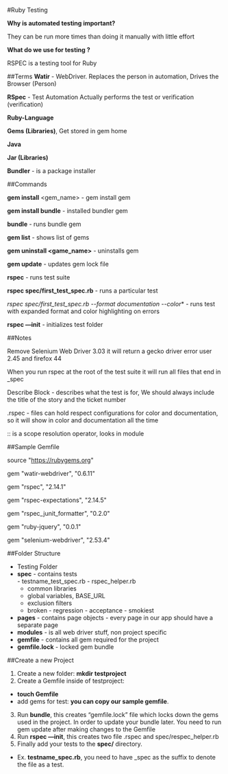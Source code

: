 #Ruby Testing

**Why is automated testing important?**

They can be run more times than doing it manually with little effort

**What do we use for testing ?** 

RSPEC is a testing tool for Ruby

##Terms
**Watir** - WebDriver. Replaces the person in automation, Drives the Browser (Person)

**RSpec** - Test Automation Actually performs the test or verification (verification)

**Ruby-Language**
	
   **Gems (Libraries)**, Get stored in gem home 

**Java**

   **Jar (Libraries)**

**Bundler** - is a package installer 

##Commands

**gem install** <gem_name> - gem install gem

**gem install bundle** - installed bundler gem

**bundle** - runs bundle gem

**gem list** - shows list of gems

**gem uninstall <game_name>** - uninstalls gem

**gem update** - updates gem lock file

**rspec** - runs test suite

**rspec spec/first_test_spec.rb** - runs a particular test 

**rspec spec/first_test_spec.rb* --format documentation --color** - runs test with expanded format and color highlighting on errors

**rspec —init** - initializes test folder

##Notes

Remove Selenium Web Driver 3.03 it will return a gecko driver error user 2.45 and firefox 44

When you run rspec at the root of the test suite it will run all files that end in _spec

Describe Block - describes what the test is for, We should always include the title of the story and the ticket number 

.rspec - files can hold respect configurations for color and documentation, so it will show in color and documentation all the time 

:: is a scope resolution operator, looks in module

##Sample Gemfile

source "https://rubygems.org"

gem "watir-webdriver", "0.6.11"

gem "rspec", "2.14.1"

gem "rspec-expectations", "2.14.5"

gem "rspec_junit_formatter", "0.2.0"

gem "ruby-jquery", "0.0.1"

gem "selenium-webdriver",  "2.53.4"

##Folder Structure
-  Testing Folder
  -  **spec** 
    -  contains tests	
    -  testname_test_spec.rb
    -  rspec_helper.rb
      -  common libraries
      -  global variables, BASE_URL
      -  exclusion filters 
        -  broken
	-  regression
	-  acceptance
	-  smokiest
  -  **pages**
    -  contains page objects
    -  every page in our app should have a separate page 
  -  **modules**
    -  is all web driver stuff, non project specific
  -  **gemfile**
    -  contains all gem required for the project
  -  **gemfile.lock**
    -  locked gem bundle

##Create a new Project
1. Create a new folder: **mkdir testproject**
2. Create a Gemfile inside of testproject: 
  * **touch Gemfile**
  * add gems for test: **you can copy our sample gemfile**. 
3. Run **bundle**, this creates “gemfile.lock” file which locks down the gems used in the project. In order to update your bundle later. You need to run gem update after making changes to the Gemfile
4. Run **rspec —init**, this creates two file .rspec and spec/respec_helper.rb
5. Finally add your tests to the **spec/** directory. 
  * Ex. **testname_spec.rb**, you need to have _spec as the suffix to denote the file as a test.




